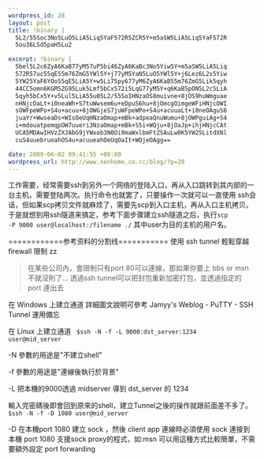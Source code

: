 ```yaml
--- 
wordpress_id: 28
layout: post
title: !binary |
  5L2/55Soc3No5LuO5LiA5Liq5YaF572R5ZCR5Y+m5aSW5LiA5Liq5YaF572R
  5ou36LSd5paH5Lu2

excerpt: !binary |
  5bel5L2c6ZyA6KaB77yM57uP5bi46ZyA6KaBc3No5Yiw5Y+m5aSW5LiA5Liq
  572R57uc55qE55m76ZmG5YWl5Y+j77yM5YaN5LuO5YWl5Y+j6Lez6L2s5Yiw
  5YW25YaF6YOo55qE5LiA5Y+w5Li75py677yM6ZyA6KaB55m76ZmG5Lik5qyh
  44CC5omn6KGM5ZG95Luk5Lmf5bCx572i5LqG77yM5Y+q6KaB5pON5L2c5LiA
  5qyh5bCx5Y+v5Lul5LiA55u05L2/55SoIHNzaOS8muivne+8jOS9huWmguae
  nHNjcOaLt+i0neaWh+S7tuWwsem6u+eDpuS6hu+8jOmcgOimgeWFiHNjcOWI
  sOWFpeWPo+S4u+acuu+8jOWGjeS7juWFpeWPo+S4u+acuuaLt+i0neOAguS6
  juaYr+WwseaDs+WIsOeUqHNzaOmap+mBk+adpeaQnuWumu+8jOWPguiAg+S4
  i+mdouatpemqpOW7uueri3NzaOmap+mBk+S5i+WQju+8jOaJp+ihjHNjcCAt
  UCA5MDAwIHVzZXJAbG9jYWxob3N0Oi9maWxlbmFtZSAuLw0K5YW25LitdXNl
  cuS4uuebrueahOS4u+acuueahOeUqOaIt+WQjeOAgg==

date: 2009-06-02 09:41:55 +08:00
wordpress_url: http://www.xenhome.co.cc/blog/?p=28
---
```

工作需要，经常需要ssh到另外一个网络的登陆入口，再从入口跳转到其内部的一台主机，需要登陆两次。执行命令也就罢了，只要操作一次就可以一直使用 ssh会话，但如果scp拷贝文件就麻烦了，需要先scp到入口主机，再从入口主机拷贝。于是就想到用ssh隧道来搞定，参考下面步骤建立ssh隧道之后，执行<code>scp -P 9000 user@localhost:/filename ./</code>
其中user为目的主机的用户名。

============参考资料的分割线===========<!--more-->
使用 ssh tunnel 輕鬆穿越 firewall 限制 zz

> 在某些公司內，會限制只有port 80可以連線，那如果你要上 bbs or msn 不就沒則了...
透過ssh tunnel可以把封包重新加密打包，並透過指定的 port 連出去

在 Windows 上建立通道
詳細圖文說明可參考 Jamyy's Weblog - PuTTY - SSH Tunnel 運用備忘

在 Linux 上建立通道
<code>
$ssh -N -f -L 9000:dst_server:1234 user@mid_server</code>

-N 參數的用途是"不建立shell"

-f 參數的用途是"連線後執行於背景"

-L 把本機的9000透過 midserver 導到 dst_server 的 1234

輸入完密碼後即會回到原來的shell，建立Tunnel之後的操作就跟前面差不多了。
<code>
$ssh -N -f -D 1080 user@mid_server</code>

-D 在本機port 1080 建立 sock ，然後 client app 連線時必須使用 sock 連接到本機 port 1080
支援sock proxy的程式，如:msn 可以用這種方式比較簡單，不需要額外設定 port forwarding
